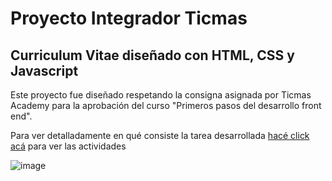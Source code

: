 # Proyecto Integrador Ticmas 
## Curriculum Vitae diseñado con HTML, CSS y Javascript
Este proyecto fue diseñado respetando la consigna asignada por Ticmas Academy para la aprobación del curso "Primeros pasos del desarrollo front end".

Para ver detalladamente en qué consiste la tarea desarrollada [hacé click acá](https://github.com/Germen6392/cv-proyecto-ticmas-final/blob/main/actividad.md) para ver las actividades


![image](https://cloudfront-us-east-1.images.arcpublishing.com/artear/EDBZWSVI4JALHMFL7NLPOLIZDI.jpg)
